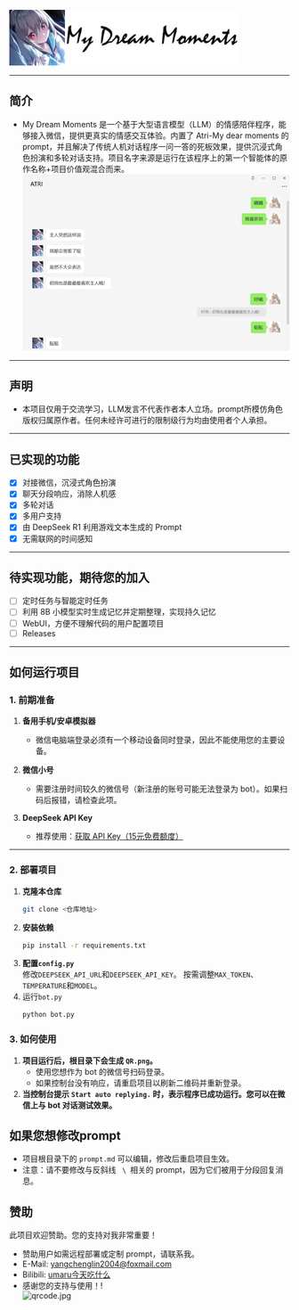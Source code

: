 ![ATRI.jpg](img%2FATRI.jpg)

---
## 简介
- My Dream Moments 是一个基于大型语言模型（LLM）的情感陪伴程序，能够接入微信，提供更真实的情感交互体验。内置了 Atri-My dear moments 的 prompt，并且解决了传统人机对话程序一问一答的死板效果，提供沉浸式角色扮演和多轮对话支持。项目名字来源是运行在该程序上的第一个智能体的原作名称+项目价值观混合而来。<br>
![demo.png](img%2Fdemo.png)
---
## 声明
- 本项目仅用于交流学习，LLM发言不代表作者本人立场。prompt所模仿角色版权归属原作者。任何未经许可进行的限制级行为均由使用者个人承担。
---

## 已实现的功能
- [x] 对接微信，沉浸式角色扮演
- [x] 聊天分段响应，消除人机感
- [x] 多轮对话
- [x] 多用户支持
- [x] 由 DeepSeek R1 利用游戏文本生成的 Prompt
- [x] 无需联网的时间感知

---

## 待实现功能，期待您的加入
- [ ] 定时任务与智能定时任务
- [ ] 利用 8B 小模型实时生成记忆并定期整理，实现持久记忆
- [ ] WebUI，方便不理解代码的用户配置项目
- [ ] Releases

---

## 如何运行项目

### 1. 前期准备
1. **备用手机/安卓模拟器**  
   - 微信电脑端登录必须有一个移动设备同时登录，因此不能使用您的主要设备。
   
2. **微信小号**  
   - 需要注册时间较久的微信号（新注册的账号可能无法登录为 bot）。如果扫码后报错，请检查此项。

3. **DeepSeek API Key**  
   - 推荐使用：[获取 API Key（15元免费额度）](https://cloud.siliconflow.cn/i/aQXU6eC5)

---

### 2. 部署项目
1. **克隆本仓库**  
   ```bash
   git clone <仓库地址>
2. **安装依赖**  
   ```bash
   pip install -r requirements.txt
3. **配置<code>config.py</code>**  
修改<code>DEEPSEEK_API_URL</code>和<code>DEEPSEEK_API_KEY</code>。
按需调整<code>MAX_TOKEN</code>、<code>TEMPERATURE</code>和<code>MODEL</code>。
4. 运行<code>bot.py</code>
   ```bash
   python bot.py
### 3. 如何使用
1. **项目运行后，根目录下会生成 <code>QR.png</code>。**
   - 使用您想作为 bot 的微信号扫码登录。
   - 如果控制台没有响应，请重启项目以刷新二维码并重新登录。
2. **当控制台提示 <code>Start auto replying.</code> 时，表示程序已成功运行。您可以在微信上与 bot 对话测试效果。**
## 如果您想修改prompt
- 项目根目录下的 <code>prompt.md</code> 可以编辑，修改后重启项目生效。
- 注意：请不要修改与反斜线 <code> \ </code>相关的 prompt，因为它们被用于分段回复消息。
## 赞助
此项目欢迎赞助。您的支持对我非常重要！
- 赞助用户如需远程部署或定制 prompt，请联系我。
- E-Mail: yangchenglin2004@foxmail.com 
- Bilibili: [umaru今天吃什么](https://space.bilibili.com/209397245)
- 感谢您的支持与使用！!<br>
![qrcode.jpg](img%2Fqrcode.jpg)

